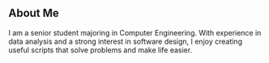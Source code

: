## About Me

I am a senior student majoring in Computer Engineering. With experience in data analysis and a strong interest in software design, I enjoy creating useful scripts that solve problems and make life easier.